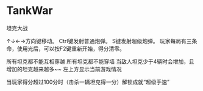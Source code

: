 # TankWar
坦克大战

↑↓←→方向键移动。
Ctrl键发射普通炮弹。
S键发射超级炮弹。
玩家每局有三条命，使用光后，可以按F2键重新开始，得分清零。


所有坦克都不能互相穿越
所有坦克都不能穿墙
当敌人坦克少于4辆时会增加，且增加的坦克越来越多~~
左上方显示当前游戏情况


当玩家得分超过100分时（击杀一辆坦克得一分）解锁成就“超级手速”
